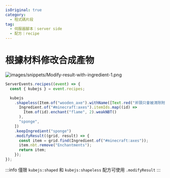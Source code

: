 ```yaml
---
isOriginal: true
category:
  - 程式碼片段
tag:
  - 伺服器腳本｜server side
  - 配方｜recipe
---
```


# 根據材料修改合成產物

![images/snippets/Modify-result-with-ingredient-1.png](/images/snippets/Modify-result-with-ingredient-1.png)

```js
ServerEvents.recipes((event) => {
  const { kubejs } = event.recipes;

  kubejs
    .shapeless(Item.of("wooden_axe").withName([Text.red("斧頭只會被清除附魔，不會被替換成木斧")]), [
      Ingredient.of("#minecraft:axes").itemIds.map((id) =>
        Item.of(id).enchant("flame", 2).weakNBT()
      ),
      "sponge",
    ])
    .keepIngredient("sponge")
    .modifyResult((grid, result) => {
      const item = grid.find(Ingredient.of("#minecraft:axes"));
      item.nbt.remove("Enchantments");
      return item;
    });
});
```

:::info
僅限 `kubejs:shaped` 和 `kubejs:shapeless` 配方可使用 `.modifyResult`
:::